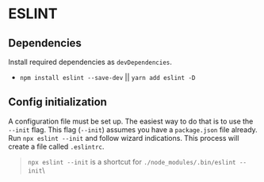 # ESLINT

## Dependencies
Install required dependencies as `devDependencies`.
* `npm install eslint --save-dev` || `yarn add eslint -D`

## Config initialization
A configuration file must be set up. The easiest way to do that is to use the `--init` flag. This flag (`--init`) assumes you have a `package.json` file already.\
Run `npx eslint --init` and follow wizard indications. This process will create a file called `.eslintrc`.

> `npx eslint --init` is a shortcut for `./node_modules/.bin/eslint --init`\
